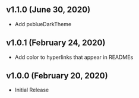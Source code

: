 ## v1.1.0 (June 30, 2020)

-   Add pxblueDarkTheme

## v1.0.1 (February 24, 2020)

-   Add color to hyperlinks that appear in READMEs

## v1.0.0 (February 20, 2020)

-   Initial Release
